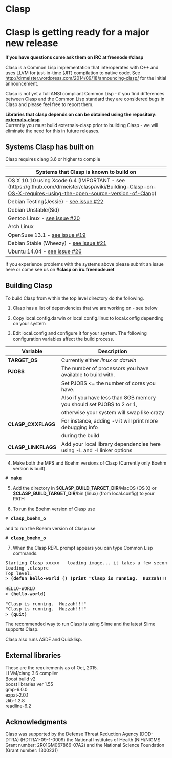 Clasp
===============

# Clasp is getting ready for a major new release

**If you have questions come ask them on IRC at freenode #clasp**

Clasp is a Common Lisp implementation that interoperates with C++ and uses LLVM for just-in-time (JIT) compilation to native code.
See http://drmeister.wordpress.com/2014/09/18/announcing-clasp/ for the initial announcement.

Clasp is not yet a full ANSI compliant Common Lisp - if you find differences between Clasp and the Common Lisp standard they are considered bugs in Clasp and please feel free to report them.

**Libraries that clasp depends on can be obtained using the repository: <a href="https://github.com/drmeister/externals-clasp.git">externals-clasp</a>**<br>
Currently you must build externals-clasp prior to building Clasp - we will eliminate the need for this in future releases.

## Systems Clasp has built on

Clasp requires clang 3.6 or higher to compile

|  Systems that Clasp is known to build on  |
| ----------------------------------------- |
| OS X 10.10 using Xcode 6.4  [IMPORTANT - see (https://github.com/drmeister/clasp/wiki/Building-Clasp-on-OS-X-requires-using-the-open-source-version-of-Clang)          |
|  Debian Testing(Jessie) - [see issue #22](https://github.com/drmeister/clasp/issues/22)   |
|  Debian Unstable(Sid)                     |
|  Gentoo Linux - [see issue #20](https://github.com/drmeister/clasp/issues/20)             |
|  Arch Linux                               |
|  OpenSuse 13.1 - [see issue #19](https://github.com/drmeister/clasp/issues/19)            |
|  Debian Stable (Wheezy) - [see issue #21](https://github.com/drmeister/clasp/issues/21)   |
|  Ubuntu 14.04 - [see issue #26](https://github.com/drmeister/clasp/issues/26)             |

If you experience problems with the systems above please submit an issue here or come see us on **#clasp on irc.freenode.net**

## Building Clasp

To build Clasp from within the top level directory do the following.

1) Clasp has a list of dependencies that we are working on - see below

2) Copy local.config.darwin or local.config.linux to local.config depending on your system

3) Edit local.config and configure it for your system. The following configuration variables affect the build process.

| Variable                                   |   Description                                                           |
| ------------------------------------------ | ----------------------------------------------------------------------- |
| **TARGET_OS**                              | Currently either _linux_ or _darwin_                                    |
| **PJOBS**                                  | The number of processors you have available to build with.              |
|                                            | Set PJOBS <= the number of cores you have.                              |
|                                            | Also if you have less than 8GB memory you should set PJOBS to 2 or 1,   |
|                                            | otherwise your system will swap like crazy                              |
| **CLASP_CXXFLAGS**                         | For instance, adding -v  it will print more debugging info              |
|                                            | during the build                                                        |
| **CLASP_LINKFLAGS**                        | Add your local library dependencies here using -L and -l linker options |
4) Make both the MPS and Boehm versions of Clasp (Currently only Boehm version is built).
<pre># <b>make</b></pre>

5) Add the directory in $**CLASP_BUILD_TARGET_DIR**/MacOS (OS X) or $**CLASP_BUILD_TARGET_DIR**/bin (linux) (from local.config) to your PATH<br>

6) To run the Boehm version of Clasp use
<pre># <b>clasp_boehm_o</b></pre>

and to run the Boehm version of Clasp use
<pre># <b>clasp_boehm_o</b></pre>

7) When the Clasp REPL prompt appears you can type Common Lisp commands.
<pre>Starting Clasp xxxxx   loading image... it takes a few seconds
Loading .clasprc
Top level.
&gt; <b>(defun hello-world () (print "Clasp is running.  Huzzah!!!"))</b>

HELLO-WORLD
&gt; <b>(hello-world)</b>

"Clasp is running.  Huzzah!!!"
"Clasp is running.  Huzzah!!!"
&gt; <b>(quit)</b>
</pre>

The recommended way to run Clasp is using Slime and the latest Slime supports Clasp.

Clasp also runs ASDF and Quicklisp.

## External libraries

These are the requirements as of Oct, 2015.<br>
LLVM/clang 3.6 compiler<br>
Boost build v2<br>
boost libraries ver 1.55<br>
gmp-6.0.0<br>
expat-2.0.1<br>
zlib-1.2.8<br>
readline-6.2<br>

## Acknowledgments

Clasp was supported by the Defense Threat Reduction Agency (DOD-DTRA) (HDTRA1-09-1-0009) the National Institutes of Health (NIH/NIGMS Grant number: 2R01GM067866-07A2) and the National Science Foundation (Grant number: 1300231)
